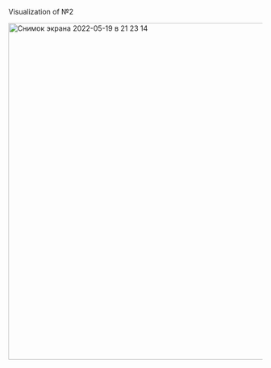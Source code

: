 <p>Visualization of №2</p>
<img width="666" alt="Снимок экрана 2022-05-19 в 21 23 14" src="https://user-images.githubusercontent.com/75098744/169372944-fa49844c-afaf-4cb3-80c6-1f4a74986479.png">
